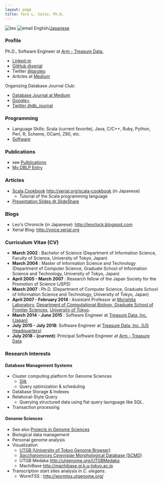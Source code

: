 ```yaml
---
layout: page
title: Taro L. Saito, Ph.D.
---
```

![leo]({{SITE_URL}}/image/leo.png) ![email]({{SITE_URL}}/image/leo-email.png) English/[Japanese](/leoj)

### Profile

Ph.D., Software Engineer at [Arm - Treasure Data.](http://www.treasuredata.com/)

* [Linked-in](https://www.linkedin.com/in/taro-l-saito-b0709387/)
* [GitHub @xerial](https://github.com/xerial)
* Twitter [@taroleo](https://twitter.com/taroleo)
* Aritcles at [Medium](https://medium.com/@taroleo)

Organizing Database Journal Club:
- [Database Journal at Medium](https://medium.com/db-journal)
- [Google+](https://plus.google.com/u/2/communities/109432920533282111188)
- [Twitter @db_journal](https://twitter.com/db_journal)

### Programming 
* Language Skills: Scala (current favorite), Java, C/C++, Ruby, Python, Perl, R, Scheme, OCaml, Z80, etc.
* [Software]({{BASE_PATH}}/software)

### Publications 
* see [Pulblications]({{SITE_URL}}/publication)
* [My DBLP Entry](http://www.informatik.uni-trier.de/~ley/db/indices/a-tree/s/Saito:Taro_L=.html)


### Articles
* [Scala Cookbook](http://xerial.org/scala-cookbook) <http://xerial.org/scala-cookbook> (in Japanese)
  * Tutorial of the Scala programming language
* [Presentation Slides @ SlideShare](http://www.slideshare.net/taroleo/)

### Blogs

* Leo's Chronicle (in Japanese): <http://leoclock.blogspot.com>
* Xerial Blog: <http://voice.xerial.org>
 
### Curriculum Vitae (CV) 

* **March 2002** : Bachelor of Science (Department of Information Science, Faculty of Science, University of Tokyo, Japan)
* **March 2004** : Master of Information Science and Technology (Department of Computer Science, Graduate School of Information Science and Technology, University of Tokyo, Japan)
* **April 2005 - March 2007** : Research fellow of the Japan Society for the Promotion of Science (JSPS)
* **March 2007** : Ph.D. (Department of Computer Science, Graduate School of Information Science and Technology, University of Tokyo, Japan)   
* **April 2007 - February 2014** : Assistant Professor at [Morishita Laboratory](http://mlab.cb.k.u-tokyo.ac.jp), [Department of Computational Biology, Graduate School of Frontier Sciences](http://www.cb.k.u-tokyo.ac.jp/?lang=en), [University of Tokyo](http://www.u-tokyo.ac.jp/index_e.html).
* **March 2014 - June 2015** : Software Engineer at [Treasure Data, Inc. (Japan)](https://www.treasuredata.com/)
* **July 2015 - July 2018**: Software Engineer at [Treasure Data, Inc. (US Headquarters)](https://www.treasuredata.com/)
* **July 2018 - (current)**: Principal Software Engineer at [Arm - Treasure Data](https://www.treasuredata.com/)

### Research Interests 

#### Database Management Systems 
* Cluster computing platform for Genome Sciences
  * [Silk](http://xerial.org/silk)
  * Query optimization & scheduling
* Database Storage & Indexes
* Relational-Style Query
  * Querying structured data using flat query launguage like SQL.
* Transaction processing


#### Genome Sciences 
* See also [Projects in Genome Sciences]({{BASE_PATH}}/genome-science)
* Biological data management
* Personal genome analysis
* Visualization
  * [UTGB (University of Tokyo Genome Browser)](http://utgenome.org)
  * [*Saccharomyces Cerevisiae* Morphological Database (SCMD)](http://scmd.gi.k.u-tokyo.ac.jp)
  * UTGB Medaka <http://utgenome.org/UTGBMedaka>
  * MachiBase <http://machibase.gi.k.u-tokyo.ac.jp>
* Transcription start sites analysis in *C. elegans*.  
  * WormTSS : <http://wormtss.utgenome.org/>





